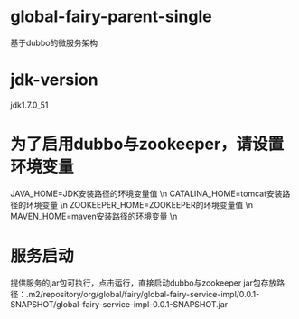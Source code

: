 # global-fairy-parent-single
基于dubbo的微服务架构
# jdk-version
jdk1.7.0_51
# 为了启用dubbo与zookeeper，请设置环境变量
JAVA_HOME=JDK安装路径的环境变量值 \n
CATALINA_HOME=tomcat安装路径的环境变量 \n
ZOOKEEPER_HOME=ZOOKEEPER的环境变量值 \n
MAVEN_HOME=maven安装路径的环境变量 \n
# 服务启动
提供服务的jar包可执行，点击运行，直接启动dubbo与zookeeper
jar包存放路径：.m2/repository/org/global/fairy/global-fairy-service-impl/0.0.1-SNAPSHOT/global-fairy-service-impl-0.0.1-SNAPSHOT.jar

